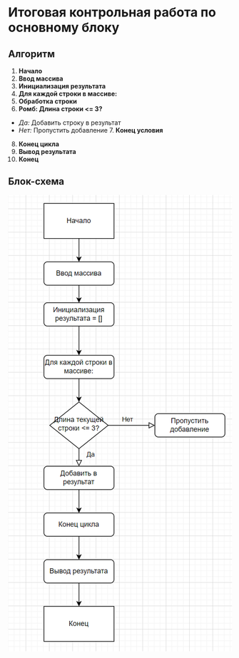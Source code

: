 # Итоговая контрольная работа по основному блоку

## Алгоритм

1. **Начало**
2. **Ввод массива**
3. **Инициализация результата**  
4. **Для каждой строки в массиве:**
  5. **Обработка строки**
  6. **Ромб: Длина строки <= 3?**
  - *Да:* Добавить строку в результат
- *Нет:* Пропустить добавление
  7. **Конец условия**
8. **Конец цикла**
9. **Вывод результата**
10. **Конец**



## Блок-схема

![Название изображения](1.bmp)


